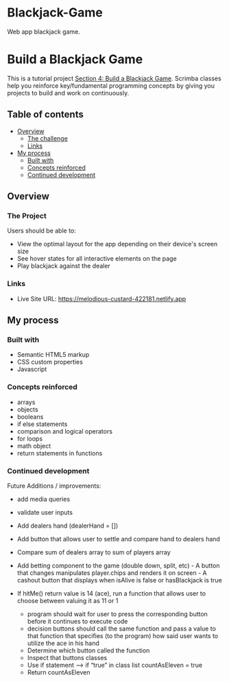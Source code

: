# Blackjack-Game
 Web app blackjack game.


# Build a Blackjack Game

This is a tutorial project [Section 4: Build a Blackjack Game](https://scrimba.com/learn/learnjavascript/lets-build-a-blackjack-game-coa954d1fb213d2a9d5a1c8ab). Scrimba classes help you reinforce key/fundamental programming concepts by giving you projects to build and work on continuously.

## Table of contents

- [Overview](#overview)
  - [The challenge](#the-challenge)
  - [Links](#links)
- [My process](#my-process)
  - [Built with](#built-with)
  - [Concepts reinforced](#concepts-reinforced)
  - [Continued development](#continued-development)

## Overview

### The Project

Users should be able to:

- View the optimal layout for the app depending on their device's screen size
- See hover states for all interactive elements on the page
- Play blackjack against the dealer

### Links

- Live Site URL: https://melodious-custard-422181.netlify.app

## My process

### Built with

- Semantic HTML5 markup
- CSS custom properties
- Javascript

### Concepts reinforced

- arrays
- objects
- booleans
- if else statements
- comparison and logical operators
- for loops
- math object
- return statements in functions

### Continued development

Future Additions / improvements:
- add media queries

- validate user inputs

- Add dealers hand (dealerHand = [])

- Add button that allows user to settle and compare hand to dealers hand
 - Compare sum of dealers array to sum of players array

- Add betting component to the game (double down, split, etc)
      - A button that changes manipulates player.chips and renders it on screen
      - A cashout button that displays when isAlive is false or hasBlackjack is true

- If hitMe() return value is 14 (ace), run a function that allows user to choose between valuing it as 11 or  1
  	- program should wait for user to press the corresponding button before it continues to execute code
    - decision buttons should call the same function and pass a value to that function that specifies (to the program) how said user wants to utilize the ace in his hand
    - Determine which button called the function
    - Inspect that buttons classes
    - Use if statement —> if “true” in class list countAsEleven = true
    - Return countAsEleven
